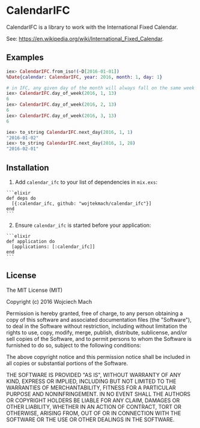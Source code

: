 # CalendarIFC

CalendarIFC is a library to work with the International Fixed Calendar.

See: <https://en.wikipedia.org/wiki/International_Fixed_Calendar>.

## Examples

```elixir
iex> CalendarIFC.from_iso!(~D[2016-01-01])
%Date{calendar: CalendarIFC, year: 2016, month: 1, day: 1}

# in IFC, any given day of the month will always fall on the same week day.
iex> CalendarIFC.day_of_week(2016, 1, 13)
6
iex> CalendarIFC.day_of_week(2016, 2, 13)
6
iex> CalendarIFC.day_of_week(2016, 3, 13)
6

iex> to_string CalendarIFC.next_day(2016, 1, 1)
"2016-01-02"
iex> to_string CalendarIFC.next_day(2016, 1, 28)
"2016-02-01"
```

## Installation

  1. Add `calendar_ifc` to your list of dependencies in `mix.exs`:

    ```elixir
    def deps do
      [{:calendar_ifc, github: "wojtekmach/calendar_ifc"}]
    end
    ```

  2. Ensure `calendar_ifc` is started before your application:

    ```elixir
    def application do
      [applications: [:calendar_ifc]]
    end
    ```

## License

The MIT License (MIT)

Copyright (c) 2016 Wojciech Mach

Permission is hereby granted, free of charge, to any person obtaining a copy of this software and associated documentation files (the "Software"), to deal in the Software without restriction, including without limitation the rights to use, copy, modify, merge, publish, distribute, sublicense, and/or sell copies of the Software, and to permit persons to whom the Software is furnished to do so, subject to the following conditions:

The above copyright notice and this permission notice shall be included in all copies or substantial portions of the Software.

THE SOFTWARE IS PROVIDED "AS IS", WITHOUT WARRANTY OF ANY KIND, EXPRESS OR IMPLIED, INCLUDING BUT NOT LIMITED TO THE WARRANTIES OF MERCHANTABILITY, FITNESS FOR A PARTICULAR PURPOSE AND NONINFRINGEMENT. IN NO EVENT SHALL THE AUTHORS OR COPYRIGHT HOLDERS BE LIABLE FOR ANY CLAIM, DAMAGES OR OTHER LIABILITY, WHETHER IN AN ACTION OF CONTRACT, TORT OR OTHERWISE, ARISING FROM, OUT OF OR IN CONNECTION WITH THE SOFTWARE OR THE USE OR OTHER DEALINGS IN THE SOFTWARE.
